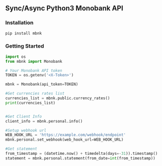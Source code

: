## Sync/Async Python3 Monobank API

### Installation
```python
pip install mbnk
```

### Getting Started

```python
import os
from mbnk import Monobank

# Your Monobank API token 
TOKEN = os.getenv('<X-Token>')

mbnk = Monobank(api_token=TOKEN)

#Get currencies rates list
currencies_list = mbnk.public.currency_rates()
print(currencies_list)
```

```python

#Get Client Info
client_info = mbnk.personal.info()

#Setup webhook url
WEB_HOOK_URL = 'https://example.com/webhook/endpoint'
mbnk.personal.set_webhook(web_hook_url=WEB_HOOK_URL)

#Get statement
from_timestamp = (datetime.now() + timedelta(days=-31)).timestamp()
statement = mbnk.personal.statement(from_date=int(from_timestamp))
```